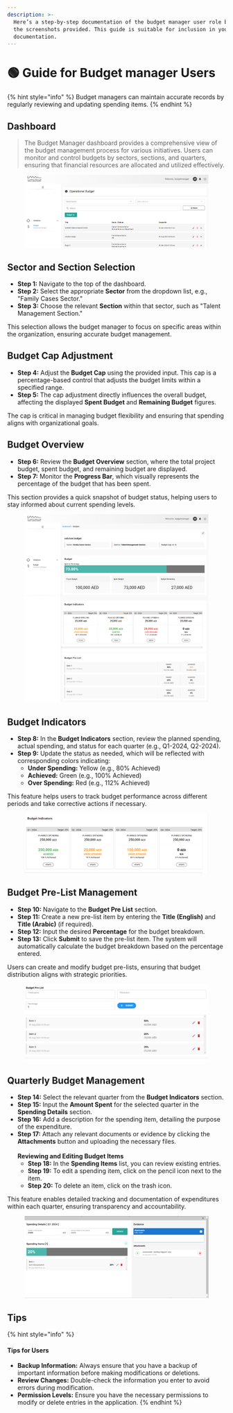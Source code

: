 ```yaml
---
description: >-
  Here’s a step-by-step documentation of the budget manager user role based on
  the screenshots provided. This guide is suitable for inclusion in your product
  documentation.
---
```


# 🟢 Guide for Budget manager Users

{% hint style="info" %}
Budget managers can maintain accurate records by regularly reviewing and updating spending items.
{% endhint %}

## Dashboard

> The Budget Manager dashboard provides a comprehensive view of the budget management process for various initiatives. Users can monitor and control budgets by sectors, sections, and quarters, ensuring that financial resources are allocated and utilized effectively.

<figure><img src="../.gitbook/assets/image.png" alt=""><figcaption></figcaption></figure>

## **Sector and Section Selection**

* **Step 1:** Navigate to the top of the dashboard.
* **Step 2:** Select the appropriate **Sector** from the dropdown list, e.g., "Family Cases Sector."
* **Step 3:** Choose the relevant **Section** within that sector, such as "Talent Management Section."

This selection allows the budget manager to focus on specific areas within the organization, ensuring accurate budget management.

## **Budget Cap Adjustment**

* **Step 4:** Adjust the **Budget Cap** using the provided input. This cap is a percentage-based control that adjusts the budget limits within a specified range.
* **Step 5:** The cap adjustment directly influences the overall budget, affecting the displayed **Spent Budget** and **Remaining Budget** figures.

The cap is critical in managing budget flexibility and ensuring that spending aligns with organizational goals.

## **Budget Overview**

* **Step 6:** Review the **Budget Overview** section, where the total project budget, spent budget, and remaining budget are displayed.
* **Step 7:** Monitor the **Progress Bar**, which visually represents the percentage of the budget that has been spent.

This section provides a quick snapshot of budget status, helping users to stay informed about current spending levels.

<figure><img src="../.gitbook/assets/image (1).png" alt=""><figcaption></figcaption></figure>

## **Budget Indicators**

* **Step 8:** In the **Budget Indicators** section, review the planned spending, actual spending, and status for each quarter (e.g., Q1-2024, Q2-2024).
* **Step 9:** Update the status as needed, which will be reflected with corresponding colors indicating:
  * **Under Spending:** Yellow (e.g., 80% Achieved)
  * **Achieved:** Green (e.g., 100% Achieved)
  * **Over Spending:** Red (e.g., 112% Achieved)

This feature helps users to track budget performance across different periods and take corrective actions if necessary.

<figure><img src="../.gitbook/assets/image (2).png" alt=""><figcaption></figcaption></figure>

## **Budget Pre-List Management**

* **Step 10:** Navigate to the **Budget Pre List** section.
* **Step 11:** Create a new pre-list item by entering the **Title (English)** and **Title (Arabic)** (if required).
* **Step 12:** Input the desired **Percentage** for the budget breakdown.
* **Step 13:** Click **Submit** to save the pre-list item. The system will automatically calculate the budget breakdown based on the percentage entered.

Users can create and modify budget pre-lists, ensuring that budget distribution aligns with strategic priorities.

<figure><img src="../.gitbook/assets/image (3).png" alt=""><figcaption></figcaption></figure>

## **Quarterly Budget Management**

* **Step 14:** Select the relevant quarter from the **Budget Indicators** section.
* **Step 15:** Input the **Amount Spent** for the selected quarter in the **Spending Details** section.
* **Step 16:** Add a description for the spending item, detailing the purpose of the expenditure.
* **Step 17:** Attach any relevant documents or evidence by clicking the **Attachments** button and uploading the necessary files.\
  \
  **Reviewing and Editing Budget Items**
  * **Step 18:** In the **Spending Items** list, you can review existing entries.
  * **Step 19:** To edit a spending item, click on the pencil icon next to the item.
  * **Step 20:** To delete an item, click on the trash icon.

This feature enables detailed tracking and documentation of expenditures within each quarter, ensuring transparency and accountability.

<figure><img src="../.gitbook/assets/image (4).png" alt=""><figcaption></figcaption></figure>

## Tips

{% hint style="info" %}
#### Tips for Users

* **Backup Information:** Always ensure that you have a backup of important information before making modifications or deletions.
* **Review Changes:** Double-check the information you enter to avoid errors during modification.
* **Permission Levels:** Ensure you have the necessary permissions to modify or delete entries in the application.
{% endhint %}
